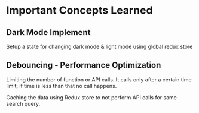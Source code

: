 <h1> Important Concepts Learned </h1>

<h2>Dark Mode Implement</h2>
<p>Setup a state for changing dark mode & light mode using global redux store</p>
<h2>Debouncing - Performance Optimization</h2>
<p>Limiting the number of function or API calls. It calls only after a certain time limit, if time is less than that no call happens.</p>
<p>Caching the data using Redux store to not perform API calls for same search query.</p>
